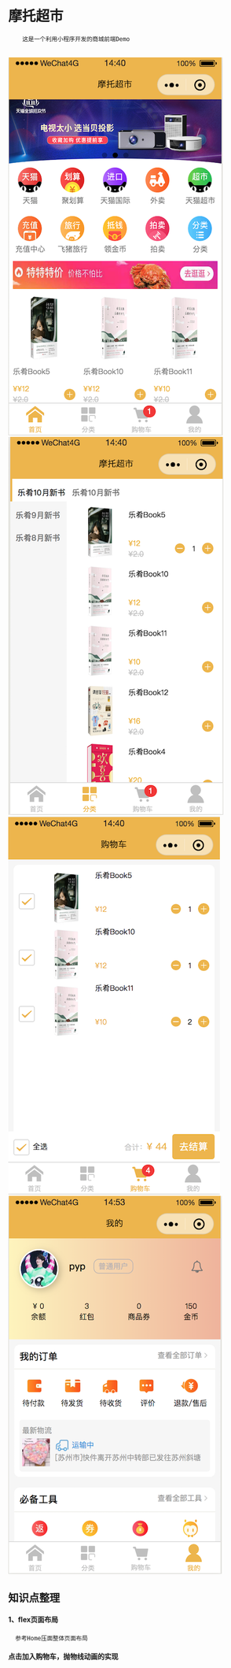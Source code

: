 # 摩托超市
```
    这是一个利用小程序开发的商城前端Demo
    
```
![image](./miniprogram/images/home.png)
![image](./miniprogram/images/categories.png)
![image](./miniprogram/images/shopping-cart.png)
![image](./miniprogram/images/account.png)
## 知识点整理

#### 1、flex页面布局
```
  参考Home压面整体页面布局
```
#### 点击加入购物车，抛物线动画的实现
```
```

